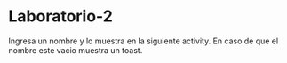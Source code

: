 # Laboratorio-2
Ingresa un nombre y lo muestra en la siguiente activity.
En caso de que el nombre este vacio muestra un toast.
